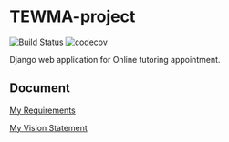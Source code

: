 # TEWMA-project
[![Build Status](https://travis-ci.com/Bouncyyahomie/TEWMA-project.svg?branch=master)](https://travis-ci.com/Bouncyyahomie/TEWMA-project)
[![codecov](https://codecov.io/gh/Bouncyyahomie/TEWMA-project/branch/master/graph/badge.svg?token=AAJEXACAQ1)](undefined)

Django web application for Online tutoring appointment.

## Document
[My Requirements](../../wiki/Requirements)

[My Vision Statement](../../wiki/Vision%20Statement)
